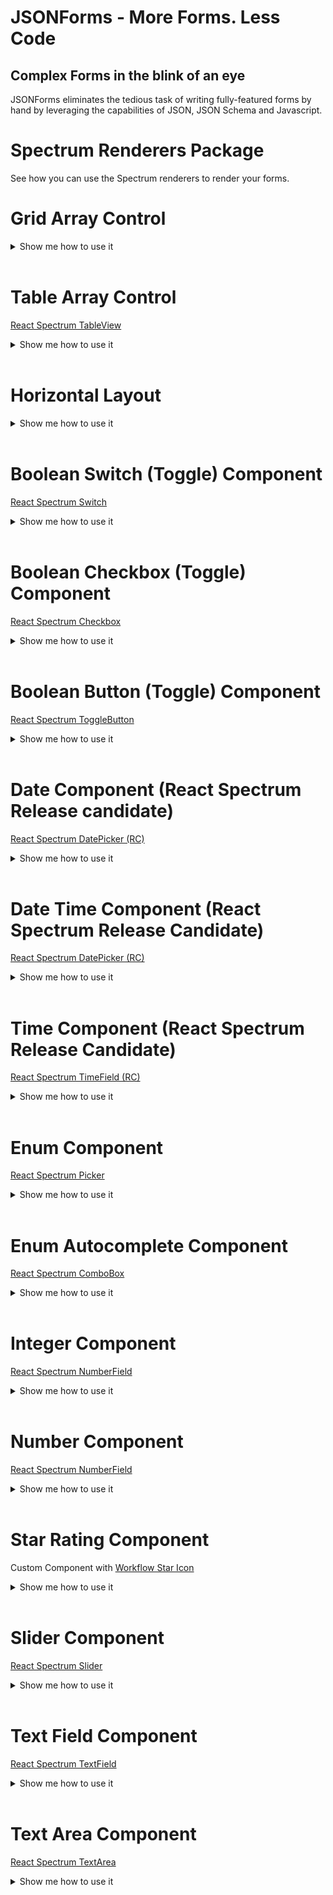 # JSONForms - More Forms. Less Code

## Complex Forms in the blink of an eye

JSONForms eliminates the tedious task of writing fully-featured forms by hand by leveraging the capabilities of JSON, JSON Schema and Javascript.

# Spectrum Renderers Package

See how you can use the Spectrum renderers to render your forms.

# Grid Array Control

<details>
  <summary>Show me how to use it</summary>

### UI Schema and Custom options

```json
{
  "type": "Control",
  "scope": "#/properties/myArray",
  "options": {
    "addButtonLabel": "Add item",
    "addButtonLabelType": "tooltip",
    "addButtonPosition": "top"
  }
}
```

#### Custom Options Overview

| Option               | Required | Default (Option not used) | Values                | Description                                       |
| -------------------- | -------- | ------------------------- | --------------------- | ------------------------------------------------- |
| "addButtonLabel"     | no       | "Add to \${label}"        | String                | Custom add Button Label.                          |
| "addButtonLabelType" | no       | "tooltip"                 | "tooltip" or "inline" | Whether the Label should be inline or as tooltip. |
| "addButtonPosition"  | no       | "top"                     | "top" or "bottom"     | Position of the add Button.                       |

</details>
<br/>

# Table Array Control

[React Spectrum TableView](https://react-spectrum.adobe.com/react-spectrum/TableView.html)

<details>
  <summary>Show me how to use it</summary>

### UI Schema and Custom options

```json
{
  "type": "Control",
  "scope": "#/properties/myTable",
  "options": {
    "addButtonLabel": "Add item",
    "addButtonLabelType": "tooltip",
    "addButtonPosition": "top",
    "spacing": [3, 1],
    "table": true
  }
}
```

#### Custom Options Overview

| Option               | Required | Default (Option not used) | Values                | Description                                       |
| -------------------- | -------- | ------------------------- | --------------------- | ------------------------------------------------- |
| "addButtonLabel"     | no       | "Add to \${label}"        | String                | Custom add Button Label.                          |
| "addButtonLabelType" | no       | "tooltip"                 | "tooltip" or "inline" | Whether the Label should be inline or as tooltip. |
| "addButtonPosition"  | no       | "top"                     | "top" or "bottom"     | Position of the add Button.                       |
| "spacing"            | no       | 1                         | Array of Number       | flex-grow for each element.                       |
| "table"              | yes      | false                     | "true" or "false      | Must be true, else it's a Grid Array Control.     |

</details>
<br/>

# Horizontal Layout

<details>
  <summary>Show me how to use it</summary>

### UI Schema and Custom options

```json
{
  "type": "HorizontalLayout",
  "elements": [ ... ],
  "options": {
    "spacing": [3, 1]
  }
}
```

#### Custom Options Overview

| Option    | Required | Default (Option not used) | Values          | Description                 |
| --------- | -------- | ------------------------- | --------------- | --------------------------- |
| "spacing" | no       | 1                         | Array of Number | flex-grow for each element. |

</details>
<br/>

# Boolean Switch (Toggle) Component

[React Spectrum Switch](https://react-spectrum.adobe.com/react-spectrum/Switch.html)

<details>
  <summary>Show me how to use it</summary>

### Schema

```json
{
  "type": "object",
  "properties": {
    "switch": {
      "type": "boolean",
      "default": true
    }
  },
  "required": ["switch"] //If it should be required
}
```

#### Custom Options Overview

| Option    | Required | Default (Option not used) | Values    | Description                                          |
| --------- | -------- | ------------------------- | --------- | ---------------------------------------------------- |
| "type"    | yes      | null                      | "boolean" | Must be Boolean.                                     |
| "default" | no       | null                      | Boolean   | Default Value (will be inserted only at rendertime). |

### UI Schema and Custom options

```json
{
  "type": "HorizontalLayout", //or any other layout
  "elements": [
    {
      "type": "Control",
      "scope": "#/properties/switch",
      "label": "Switch Component", //Optional Label, default label is the property name, in this example it would be Switch
      "options": {
        "focus": true,
        "isEmphasized": false,
        "toggle": true
      }
    }
  ]
}
```

#### Custom Options Overview

| Option         | Required | Default (Option not used)        | Values        | Description                                   |
| -------------- | -------- | -------------------------------- | ------------- | --------------------------------------------- |
| "focus"        | no       | false                            | true or false | If true it will be focused after it rendered. |
| "isEmphasized" | no       | false                            | true or false | Changes the appearance.                       |
| "toggle"       | yes      | Without "toggle" it's a Checkbox | true or false | If true the Component will be a toggle.       |

</details>
<br/>

# Boolean Checkbox (Toggle) Component

[React Spectrum Checkbox](https://react-spectrum.adobe.com/react-spectrum/RadioGroup.html)

<details>
  <summary>Show me how to use it</summary>

### Schema

```json
{
  "type": "object",
  "properties": {
    "checkbox": {
      "default": true,
      "type": "boolean"
    }
  },
  "required": ["checkbox"] //If it should be required
}
```

#### Custom Options Overview

| Option    | Required | Default (Option not used) | Values  | Description                                          |
| --------- | -------- | ------------------------- | ------- | ---------------------------------------------------- |
| "default" | no       | null                      | Boolean | Default Value (will be inserted only at rendertime). |
| "type"    | yes      | null                      | String  | Must be provided.                                    |

#### Custom Options Overview

| Option | Required | Default (Option not used) | Values    | Description      |
| ------ | -------- | ------------------------- | --------- | ---------------- |
| "type" | yes      | null                      | "boolean" | Must be Boolean. |

### UI Schema and Custom options

```json
{
  "type": "HorizontalLayout", //or any other layout
  "elements": [
    {
      "type": "Control",
      "scope": "#/properties/checkbox",
      "label": "Checkbox Component", //Optional Label, default label is the property name, in this example it would be Checkbox
      "options": {
        "focus": true,
        "isEmphasized": false
      }
    }
  ]
}
```

#### Custom Options Overview

| Option         | Required | Default (Option not used) | Values        | Description                                   |
| -------------- | -------- | ------------------------- | ------------- | --------------------------------------------- |
| "focus"        | no       | false                     | true or false | If true it will be focused after it rendered. |
| "isEmphasized" | no       | false                     | true or false | Changes the appearance.                       |

</details>
<br/>

# Boolean Button (Toggle) Component

[React Spectrum ToggleButton](https://react-spectrum.adobe.com/react-spectrum/ToggleButton.html)

<details>
  <summary>Show me how to use it</summary>

### Schema

```json
{
  "type": "object",
  "properties": {
    "booleanButton": {
      "type": "boolean",
      "default": true
    }
  },
  "required": ["booleanButton"] //If it should be required
}
```

#### Custom Options Overview

| Option    | Required | Default (Option not used) | Values    | Description                                          |
| --------- | -------- | ------------------------- | --------- | ---------------------------------------------------- |
| "type"    | yes      | null                      | "boolean" | Must be Boolean.                                     |
| "default" | no       | null                      | Boolean   | Default Value (will be inserted only at rendertime). |

### UI Schema and Custom options

```json
{
  "type": "HorizontalLayout", //or any other layout
  "elements": [
    {
      "type": "Control",
      "scope": "#/properties/switch",
      "label": "Switch Component", //Optional Label, default label is the property name, in this example it would be Switch
      "options": {
        "button": true,
        "focus": true,
        "isEmphasized": false,
        "isQuiet": false,
        "staticColor": "white"
      }
    }
  ]
}
```

#### Custom Options Overview

| Option         | Required | Default (Option not used)        | Values             | Description                                                                              |
| -------------- | -------- | -------------------------------- | ------------------ | ---------------------------------------------------------------------------------------- |
| "button"       | yes      | Without "button" it's a Checkbox | true or false      | If true the Component will be a Button.                                                  |
| "focus"        | no       | false                            | true or false      | If true it will be focused after it rendered.                                            |
| "isEmphasized" | no       | false                            | true or false      | Changes the appearance.                                                                  |
| "isQuiet"      | no       | false                            | true or false      | Changes the appearance.                                                                  |
| "staticColor"  | no       | false                            | "white" or "black" | The static color style to apply. Useful when the button appears over a color background. |

</details>
<br/>

# Date Component (React Spectrum Release candidate)

[React Spectrum DatePicker (RC)](https://reactspectrum.blob.core.windows.net/reactspectrum/91ca94fe52840b7a32b961ec08208f5fbdf65697/docs/react-spectrum/DatePicker.html)

<details>
  <summary>Show me how to use it</summary>

## How to use it

### Schema

```json
{
  "type": "object",
  "properties": {
    "date": {
      "default": "2022-03-01",
      "type": "string",
      "format": "date"
    }
  },
  "required": ["date"] //If it should be required
}
```

#### Custom Options Overview

| Option    | Required | Default (Option not used) | Values          | Description                                          |
| --------- | -------- | ------------------------- | --------------- | ---------------------------------------------------- |
| "default" | no       | null                      | Date (ISO 8601) | Default Value (will be inserted only at rendertime). |
| "format"  | yes      | null                      | "date"          | Must be Date, else it's a string.                    |
| "type"    | yes      | null                      | "string"        | Must be String.                                      |

### UI Schema and Custom options

```json
UI Schema
{
  "type": "HorizontalLayout", //or any other layout
  "elements": [
    {
      "type": "Control",
      "scope": "#/properties/date",
      "label": "Date Component", //Optional Label, default label is the property name, in this example it would be Date
      "options": {
            "description": "Custom description",
            "erroMessage": "Custom error message",
            "focus": true,
            "hideTimeZone": true,
            "isQuiet": true,
            "labelAlign": "end",
            "labelPosition": "top",
            "locale": "ja-Jpan-JP-u-ca-japanese-hc-h12",
            "maxValue": "2022-12-31",
            "maxVisibleMonths": 3,
            "minValue": "today",
            "necessityIndicator": "label",
            "trim": false
      }
    }
  ]
}
```

#### Custom Options Overview

| Option               | Required | Default (Option not used) | Values                                                                                                                               | Description                                                                                                                       |
| -------------------- | -------- | ------------------------- | ------------------------------------------------------------------------------------------------------------------------------------ | --------------------------------------------------------------------------------------------------------------------------------- |
| "description"        | no       | null                      | String                                                                                                                               | A Description for your Date Component. Will be displayed if no error is displayed.                                                |
| "errorMessage"       | no       | null                      | String or false (no ErrorMessage)                                                                                                    | Create a Custom Error Message.                                                                                                    |
| "focus"              | no       | false                     | true or false                                                                                                                        | If true it will be focused after it rendered.                                                                                     |
| "hideTimeZone"       | no       | true                      | true or false                                                                                                                        | Hides Time Zone or not.                                                                                                           |
| "isQuiet"            | no       | false                     | true or false                                                                                                                        | Changes the appearance.                                                                                                           |
| "labelAlign"         | no       | "start"                   | "start" or "end"                                                                                                                     | Has only effect when labelPosition="top". Place the Label at the start or end of the control.                                     |
| "labelPosition"      | no       | "top"                     | "top" or "side"                                                                                                                      | Position of the Label.                                                                                                            |
| "locale"             | no       | "gregory"                 | String [See MDN for more Informations](https://developer.mozilla.org/en-US/docs/Web/JavaScript/Reference/Global_Objects/Intl/Locale) | Which Calendar should be used.                                                                                                    |
| "maxValue"           | no       | null                      | Date E.g. "2022-12-31" or "today"                                                                                                    | When the Value is above maxValue, a warning icon will be displayed inside the Component and you can't pick a Date after maxValue. |
| "maxVisibleMonths"   | no       | 1                         | Integer                                                                                                                              | How many Months should be displayed while Picking.                                                                                |
| "minValue"           | no       | null                      | Date E.g. "2022-12-31" or "today"                                                                                                    | When the Value is below minValue, a warning icon will be displayed inside the Component and you can't pick a Date befor minValue. |
| "necessityIndicator" | no       | false                     | "label", "icon" or false                                                                                                             | Decide if the necessity indicator should be displayed, icon = \*, label = "required" or "optional" in the Browser Language.       |
| "trim"               | no       | false                     | true or false                                                                                                                        | If false the Component uses 100% width, else the Component will be trimmed.                                                       |

</details>
<br/>

# Date Time Component (React Spectrum Release Candidate)

[React Spectrum DatePicker (RC)](https://reactspectrum.blob.core.windows.net/reactspectrum/91ca94fe52840b7a32b961ec08208f5fbdf65697/docs/react-spectrum/DatePicker.html)

<details>
  <summary>Show me how to use it</summary>

## How to use it

### Schema

```json
{
  "type": "object",
  "properties": {
    "dateTime": {
      "default": "2022-03-01T12:00:00",
      "type": "string",
      "format": "date-time"
    }
  },
  "required": ["dateTime"] //If it should be required
}
```

#### Custom Options Overview

| Option    | Required | Default (Option not used) | Values               | Description                                          |
| --------- | -------- | ------------------------- | -------------------- | ---------------------------------------------------- |
| "default" | no       | null                      | Date-Time (ISO 8601) | Default Value (will be inserted only at rendertime). |
| "format"  | yes      | null                      | "date-time"          | Must be Date-Time, else it's a string.               |
| "type"    | yes      | null                      | "string"             | Must be String.                                      |

### UI Schema and Custom options

```json
UI Schema
{
  "type": "HorizontalLayout", //or any other layout
  "elements": [
    {
      "type": "Control",
      "scope": "#/properties/dateTime",
      "label": "Date Time Component", //Optional Label, default label is the property name, in this example it would be Date Time
      "options": {
            "description": "Custom description",
            "erroMessage": "Custom error message",
            "focus": true,
            "granularity": "hour",
            "hideTimeZone": true,
            "hourCycle": "24",
            "isQuiet": true,
            "labelAlign": "end",
            "labelPosition": "top",
            "locale": "ja-Jpan-JP-u-ca-japanese-hc-h12",
            "maxValue": "2022-12-31",
            "maxVisibleMonths": 3,
            "minValue": "today",
            "necessityIndicator": "label",
            "trim": false
      }
    }
  ]
}
```

#### Custom Options Overview

| Option               | Required | Default (Option not used)   | Values                                                                                                                               | Description                                                                                                                       |
| -------------------- | -------- | --------------------------- | ------------------------------------------------------------------------------------------------------------------------------------ | --------------------------------------------------------------------------------------------------------------------------------- |
| "description"        | no       | null                        | String                                                                                                                               | A Description for your Date Time Component. Will be displayed if no error is displayed.                                           |
| "errorMessage"       | no       | null                        | String or false (no ErrorMessage)                                                                                                    | Create a Custom Error Message.                                                                                                    |
| "focus"              | no       | false                       | true or false                                                                                                                        | If true it will be focused after it rendered.                                                                                     |
| "granularity"        | no       | "minute"                    | "minute" or "hour"                                                                                                                   | Decide if you want only hours or hours and minutes.                                                                               |
| "hideTimeZone"       | no       | true                        | true or false                                                                                                                        | Hides Time Zone or not.                                                                                                           |
| "hourCycle"          | no       | Uses the Browser hour cycle | "12" or "24"                                                                                                                         | Decide if the User should use 12 or 24 hour format.                                                                               |
| "isQuiet"            | no       | false                       | true or false                                                                                                                        | Changes the appearance.                                                                                                           |
| "labelAlign"         | no       | "start"                     | "start" or "end"                                                                                                                     | Has only effect when labelPosition="top". Place the Label at the start or end of the control.                                     |
| "labelPosition"      | no       | "top"                       | "top" or "side"                                                                                                                      | Position of the Label.                                                                                                            |
| "locale"             | no       | "gregory"                   | String [See MDN for more Informations](https://developer.mozilla.org/en-US/docs/Web/JavaScript/Reference/Global_Objects/Intl/Locale) | Which Calendar should be used.                                                                                                    |
| "maxValue"           | no       | null                        | Date(Time), E.g. ("2022-12-31T23:59:59" or "2022-12-31") or "today"                                                                  | When the Value is above maxValue, a warning icon will be displayed inside the Component and you can't pick a Date after maxValue. |
| "maxVisibleMonths"   | no       | 1                           | Integer                                                                                                                              | How many Months should be displayed while Picking.                                                                                |
| "minValue"           | no       | null                        | Date(Time), E.g. ("2022-12-31T00:00:00" or "2022-12-31") or "today"                                                                  | When the Value is below minValue, a warning icon will be displayed inside the Component and you can't pick a Date befor minValue. |
| "necessityIndicator" | no       | false                       | "label", "icon" or false                                                                                                             | Decide if the necessity indicator should be displayed, icon = \*, label = "required" or "optional" in the Browser Language.       |
| "trim"               | no       | false                       | true or false                                                                                                                        | If false the Component uses 100% width, else the Component will be trimmed.                                                       |

</details>
<br/>

# Time Component (React Spectrum Release Candidate)

[React Spectrum TimeField (RC)](https://reactspectrum.blob.core.windows.net/reactspectrum/91ca94fe52840b7a32b961ec08208f5fbdf65697/docs/react-spectrum/TimeField.html)

<details>
  <summary>Show me how to use it</summary>

## How to use it

### Schema

```json
{
  "type": "object",
  "properties": {
    "time": {
      "default": "12:00",
      "type": "string",
      "format": "time"
    }
  },
  "required": ["time"] //If it should be required
}
```

#### Custom Options Overview

| Option    | Required | Default (Option not used) | Values          | Description                                          |
| --------- | -------- | ------------------------- | --------------- | ---------------------------------------------------- |
| "default" | no       | null                      | Time (ISO 8601) | Default Value (will be inserted only at rendertime). |
| "format"  | yes      | null                      | "time"          | Must be Time, else it's a string.                    |
| "type"    | yes      | null                      | "string"        | Must be String.                                      |

### UI Schema and Custom options

```json
UI Schema
{
  "type": "HorizontalLayout", //or any other layout
  "elements": [
    {
      "type": "Control",
      "scope": "#/properties/time",
      "label": "Time Component", //Optional Label, default label is the property name, in this example it would be Time
      "options": {
        "focus": true,
        "granularity": "hour",
        "hideTimeZone": true,
        "hourCycle": "24",
        "isQuiet": false,
        "labelAlign": "end",
        "labelPosition": "top",
        "locale": "ja-Jpan-JP-u-ca-japanese-hc-h12",
        "maxValue": "13:38",
        "minValue": "12:58",
        "necessityIndicator": "label",
        "trim": true
      }
    }
  ]
}
```

#### Custom Options Overview

| Option               | Required | Default (Option not used)   | Values                                                                                                                               | Description                                                                                                                 |
| -------------------- | -------- | --------------------------- | ------------------------------------------------------------------------------------------------------------------------------------ | --------------------------------------------------------------------------------------------------------------------------- |
| "focus"              | no       | false                       | true or false                                                                                                                        | If true it will be focused after it rendered.                                                                               |
| "granularity"        | no       | "minute"                    | "minute" or "hour"                                                                                                                   | Decide if you want only hours or hours and minutes.                                                                         |
| "hideTimeZone"       | no       | true                        | true or false                                                                                                                        | Hides Time Zone or not.                                                                                                     |
| "hourCycle"          | no       | Uses the Browser hour cycle | "12" or "24"                                                                                                                         | Decide if the User should use 12 or 24 hour format.                                                                         |
| "isQuiet"            | no       | false                       | true or false                                                                                                                        | Changes the appearance.                                                                                                     |
| "labelAlign"         | no       | "start"                     | "start" or "end"                                                                                                                     | Has only effect when labelPosition="top". Place the Label at the start or end of the control.                               |
| "labelPosition"      | no       | "top"                       | "top" or "side"                                                                                                                      | Position of the Label.                                                                                                      |
| "locale"             | no       | "gregory"                   | String [See MDN for more Informations](https://developer.mozilla.org/en-US/docs/Web/JavaScript/Reference/Global_Objects/Intl/Locale) | Which Calendar should be used.                                                                                              |
| "maxValue"           | no       | null                        | Time in the Format "HH:mm"                                                                                                           | When the Value is above maxValue, a warning icon will be displayed inside the Component.                                    |
| "minValue"           | no       | null                        | Time in the Format "HH:mm"                                                                                                           | When the Value is below minValue, a warning icon will be displayed inside the Component.                                    |
| "necessityIndicator" | no       | false                       | "label", "icon" or false                                                                                                             | Decide if the necessity indicator should be displayed, icon = \*, label = "required" or "optional" in the Browser Language. |
| "trim"               | no       | false                       | true or false                                                                                                                        | If false the Component uses 100% width, else the Component will be trimmed.                                                 |

</details>

<br/>

# Enum Component

[React Spectrum Picker](https://react-spectrum.adobe.com/react-spectrum/Picker.html)

<details>
  <summary>Show me how to use it</summary>

### Schema

```jsonc
{
  "type": "object",
  "properties": {
    "enum": {
      "default": "foo",
      "enum": ["foo", "bar"],
      "type": "string"
    }
  },
  "required": ["enum"] //If it should be required
}
```

#### Custom Options Overview

| Option    | Required | Default (Option not used) | Values                 | Description                                          |
| --------- | -------- | ------------------------- | ---------------------- | ---------------------------------------------------- |
| "default" | no       | null                      | One of the Enum Values | Default Value (will be inserted only at rendertime). |
| "enum"    | yes      | null                      | "enum"                 | Must be enum.                                        |
| "type"    | no       | null                      | "string"               | Optional.                                            |

### UI Schema and Custom options

```json
{
  "type": "HorizontalLayout", //or any other layout
  "elements": [
    {
      "type": "Control",
      "scope": "#/properties/enum",
      "label": "Enum Component", //Optional Label, default label is the property name, in this example it would be Enum
      "options": {
        "align": "start",
        "autocomplete": false,
        "defaultOpen": true,
        "description": "ComboBox description",
        "direction": "top",
        "errorMessage": "Custom error message",
        "focus": true,
        "isQuiet": true,
        "labelAlign": "end",
        "labelPosition": "side",
        "menuWidth": "size-100",
        "necessityIndicator": "label",
        "placeholder": "Select an option",
        "shouldFlip": true,
        "trim": false
      }
    }
  ]
}
```

#### Custom Options Overview

| Option               | Required | Default (Option not used) | Values                                                                                                           | Description                                                                                                                 |
| -------------------- | -------- | ------------------------- | ---------------------------------------------------------------------------------------------------------------- | --------------------------------------------------------------------------------------------------------------------------- |
| "align"              | no       | "start"                   | "start" or "end"                                                                                                 | Alignment of the menu relative to the input target.                                                                         |
| "autocomplete"       | yes      | true                      | true or false                                                                                                    | Must be false for a Picker, else it's a ComboBox.                                                                           |
| "defaultOpen"        | no       | false                     | true or false                                                                                                    | Whether the Picker is open after it rendered or not.                                                                        |
| "description"        | no       | null                      | String                                                                                                           | A Description for your ComboBox. Will be displayed if no error is displayed.                                                |
| "direction"          | no       | "bottom"                  | "bottom" or "top"                                                                                                | Direction the menu will render relative to the ComboBox.                                                                    |
| "errorMessage"       | no       | null                      | String or false (no ErrorMessage)                                                                                | Create a Custom Error Message.                                                                                              |
| "focus"              | no       | false                     | true or false                                                                                                    | If true it will be focused after it rendered.                                                                               |
| "isQuiet"            | no       | false                     | true or false                                                                                                    | Changes the appearance.                                                                                                     |
| "labelAlign"         | no       | "start"                   | "start" or "end"                                                                                                 | Has only effect when labelPosition="top". Place the Label at the start or end of the control.                               |
| "labelPosition"      | no       | "top"                     | "top" or "side"                                                                                                  | Position of the Label.                                                                                                      |
| "menuWidth"          | no       | null                      | E.g. "size-100" [See all Options](https://react-spectrum.adobe.com/react-spectrum/styling.html#dimension-values) | Width of the menu.                                                                                                          |
| "necessityIndicator" | no       | false                     | "label", "icon" or false                                                                                         | Decide if the necessity indicator should be displayed, icon = \*, label = "required" or "optional" in the Browser Language. |
| "placeholder"        | no       | null                      | String                                                                                                           | Text which is displayed inside the Component if it's empty (Placeholdertext).                                               |
| "shouldFlip"         | no       | true                      | true or false                                                                                                    | Whether the menu should automatically flip direction when space is limited.                                                 |
| "trim"               | no       | false                     | true or false                                                                                                    | If false the Component uses 100% width, else the Component will be trimmed.                                                 |

</details>
<br/>

# Enum Autocomplete Component

[React Spectrum ComboBox](https://react-spectrum.adobe.com/react-spectrum/ComboBox.html)

<details>
  <summary>Show me how to use it</summary>

### Schema

```jsonc
{
  "type": "object",
  "properties": {
    "enumAutocomplete": {
      "default": "foo",
      "enum": ["foo", "bar"],
      "type": "string"
    }
  },
  "required": ["enumAutocomplete"] //If it should be required
}
```

#### Custom Options Overview

| Option    | Required | Default (Option not used) | Values                 | Description                                          |
| --------- | -------- | ------------------------- | ---------------------- | ---------------------------------------------------- |
| "default" | no       | null                      | One of the Enum Values | Default Value (will be inserted only at rendertime). |
| "enum"    | yes      | null                      | "enum"                 | Must be enum.                                        |
| "type"    | no       | null                      | "string"               | Optional.                                            |

### UI Schema and Custom options

```json
{
  "type": "HorizontalLayout", //or any other layout
  "elements": [
    {
      "type": "Control",
      "scope": "#/properties/enumAutocomplete",
      "label": "Enum Autocomplete Component", //Optional Label, default label is the property name, in this example it would be Enum Autocomplete
      "options": {
        "allowsCustomValue": true,
        "autocomplete": true,
        "description": "ComboBox description",
        "direction": "top",
        "errorMessage": "Custom error message",
        "focus": true,
        "isQuiet": true,
        "labelAlign": "end",
        "labelPosition": "side",
        "menuTrigger": "manual",
        "necessityIndicator": "label",
        "shouldFlip": true,
        "shouldFocusWrap": true,
        "trim": false
      }
    }
  ]
}
```

#### Custom Options Overview

| Option               | Required | Default (Option not used) | Values                            | Description                                                                                                                 |
| -------------------- | -------- | ------------------------- | --------------------------------- | --------------------------------------------------------------------------------------------------------------------------- |
| "allowsCustomValue"  | no       | false                     | true or false                     | Whether the ComboBox allows a non-item matching input value to be set.                                                      |
| "autocomplete"       | yes      | true                      | true or false                     | Must be true for a ComboBox, else it's a Picker.                                                                            |
| "description"        | no       | null                      | String                            | A Description for your ComboBox. Will be displayed if no error is displayed.                                                |
| "direction"          | no       | "bottom"                  | "bottom" or "top"                 | Direction the menu will render relative to the ComboBox.                                                                    |
| "errorMessage"       | no       | null                      | String or false (no ErrorMessage) | Create a Custom Error Message.                                                                                              |
| "focus"              | no       | false                     | true or false                     | If true it will be focused after it rendered.                                                                               |
| "isQuiet"            | no       | false                     | true or false                     | Changes the appearance.                                                                                                     |
| "labelAlign"         | no       | "start"                   | "start" or "end"                  | Has only effect when labelPosition="top". Place the Label at the start or end of the control.                               |
| "labelPosition"      | no       | "top"                     | "top" or "side"                   | Position of the Label.                                                                                                      |
| "menuTrigger"        | no       | "input"                   | "input", "focus" or "manual"      | The interaction required to display the ComboBox menu. It has no effect on the mobile ComboBox.                             |
| "necessityIndicator" | no       | false                     | "label", "icon" or false          | Decide if the necessity indicator should be displayed, icon = \*, label = "required" or "optional" in the Browser Language. |
| "shouldFlip"         | no       | true                      | true or false                     | Whether the menu should automatically flip direction when space is limited.                                                 |
| "shouldFocusWrap"    | no       | false                     | true or false                     | Whether keyboard navigation is circular.                                                                                    |
| "trim"               | no       | false                     | true or false                     | If false the Component uses 100% width, else the Component will be trimmed.                                                 |

</details>
<br/>

# Integer Component

[React Spectrum NumberField](https://react-spectrum.adobe.com/react-spectrum/NumberField.html)

<details>
  <summary>Show me how to use it</summary>

### Schema

```json
{
  "type": "object",
  "properties": {
    "integer": {
      "default": 3,
      "maximum": 5,
      "minimum": 1,
      "type": "integer"
    }
  },
  "required": ["integer"] //If it should be required
}
```

#### Custom Options Overview

| Option    | Required | Default (Option not used) | Values               | Description                                          |
| --------- | -------- | ------------------------- | -------------------- | ---------------------------------------------------- |
| "default" | no       | null                      | Integer              | Default Value (will be inserted only at rendertime). |
| "maximum" | no       | null                      | Integer (>= minimum) | Highest Integer to accept.                           |
| "minimum" | no       | null                      | Integer              | Lowest Integer to accept.                            |
| "type"    | yes      | null                      | "integer"            | Must be Integer.                                     |

### UI Schema and Custom options

```json
{
  "type": "HorizontalLayout", //or any other layout
  "elements": [
    {
      "type": "Control",
      "scope": "#/properties/integer",
      "label": "Integer Component", //Optional Label, default label is the property name, in this example it would be Integer
      "options": {
        "decrementAriaLabel": "ARIALABELDOWN",
        "description": "Number Description",
        "errorMessage": "Custom Error",
        "focus": true,
        "formatOptions": {
          "style": "currency",
          "currency": "EUR"
        },
        "hideStepper": true,
        "incrementAriaLabel": "ARIALABELUP",
        "labelAlign": "end",
        "labelPosition": "side",
        "necessityIndicator": "label",
        "step": 2
      }
    }
  ]
}
```

#### Custom Options Overview

| Option               | Required | Default (Option not used)             | Values                                                                                                                                               | Description                                                                                                                 |
| -------------------- | -------- | ------------------------------------- | ---------------------------------------------------------------------------------------------------------------------------------------------------- | --------------------------------------------------------------------------------------------------------------------------- |
| "decrementAriaLabel" | no       | `Decrement -${step}`                  | String                                                                                                                                               | Create a Custom Aria Label for the Decrement Stepper.                                                                       |
| "description"        | no       | null                                  | String                                                                                                                                               | A Description for your Integer Field. Will be displayed if no error is displayed.                                           |
| "errorMessage"       | no       | Error Message based on min and/or max | String or false                                                                                                                                      | Create a Custom Error Message.                                                                                              |
| "focus"              | no       | false                                 | true or false                                                                                                                                        | If true it will be focused after it rendered.                                                                               |
| "formatOptions"      | no       | false                                 | E.g.{ style: 'percent' } [See MDN for Full List](https://developer.mozilla.org/en-US/docs/Web/JavaScript/Reference/Global_Objects/Intl/NumberFormat) | The Display Format of the Value Label.                                                                                      |
| "hideStepper"        | no       | false                                 | true or false                                                                                                                                        | If true there is no visible Stepper.                                                                                        |
| "incrementAriaLabel" | no       | `Increment +${step}`                  | String                                                                                                                                               | Create a Custom Aria Label for the Increment Stepper.                                                                       |
| "labelAlign"         | no       | "start"                               | "start" or "end"                                                                                                                                     | Has only effect when labelPosition="top". Place the Label at the start or end of the control.                               |
| "labelPosition"      | no       | "top"                                 | "top" or "side"                                                                                                                                      | Position of the Label.                                                                                                      |
| "necessityIndicator" | no       | false                                 | "label", "icon" or false                                                                                                                             | Decide if the necessity indicator should be displayed, icon = \*, label = "required" or "optional" in the Browser Language. |
| "step"               | no       | 1                                     | positive Integer                                                                                                                                     | How much the value should increase or decrease for every step.                                                              |
| "trim"               | no       | false                                 | true or false                                                                                                                                        | If false the Component uses 100% width, else the Component will be trimmed.                                                 |

</details>
<br/>

# Number Component

[React Spectrum NumberField](https://react-spectrum.adobe.com/react-spectrum/NumberField.html)

<details>
  <summary>Show me how to use it</summary>

### Schema

```json
{
  "type": "object",
  "properties": {
    "number": {
      "default": 3.14,
      "maximum": 5,
      "minimum": 1,
      "type": "number"
    }
  },
  "required": ["number"] //If it should be required
}
```

#### Custom Options Overview

| Option    | Required | Default (Option not used) | Values              | Description                                          |
| --------- | -------- | ------------------------- | ------------------- | ---------------------------------------------------- |
| "default" | no       | null                      | Number              | Default Value (will be inserted only at rendertime). |
| "maximum" | no       | null                      | Number (>= minimum) | Highest Number to accept.                            |
| "minimum" | no       | null                      | Number              | Lowest Number to accept.                             |
| "type"    | yes      | null                      | "number"            | Must be Number.                                      |

### UI Schema and Custom options

```json
{
  "type": "HorizontalLayout", //or any other layout
  "elements": [
    {
      "type": "Control",
      "scope": "#/properties/number",
      "label": "Number Component", //Optional Label, default label is the property name, in this example it would be Number
      "options": {
        "decrementAriaLabel": "ARIALABELDOWN",
        "description": "Number Description",
        "errorMessage": "Custom Error",
        "focus": true,
        "formatOptions": {
          "style": "currency",
          "currency": "EUR"
        },
        "hideStepper": true,
        "incrementAriaLabel": "ARIALABELUP",
        "labelAlign": "end",
        "labelPosition": "side",
        "necessityIndicator": "label",
        "step": 2
      }
    }
    }
  ]
}
```

#### Custom Options Overview

| Option               | Required | Default (Option not used)             | Values                                                                                                                                               | Description                                                                                                                 |
| -------------------- | -------- | ------------------------------------- | ---------------------------------------------------------------------------------------------------------------------------------------------------- | --------------------------------------------------------------------------------------------------------------------------- |
| "decrementAriaLabel" | no       | `Decrement -${step}`                  | String                                                                                                                                               | Create a Custom Aria Label for the Decrement Stepper.                                                                       |
| "description"        | no       | null                                  | String                                                                                                                                               | A Description for your Integer Field. Will be displayed if no error is displayed.                                           |
| "errorMessage"       | no       | Error Message based on min and/or max | String or false                                                                                                                                      | Create a Custom Error Message.                                                                                              |
| "focus"              | no       | false                                 | true or false                                                                                                                                        | If true it will be focused after it rendered.                                                                               |
| "formatOptions"      | no       | false                                 | E.g.{ style: 'percent' } [See MDN for Full List](https://developer.mozilla.org/en-US/docs/Web/JavaScript/Reference/Global_Objects/Intl/NumberFormat) | The Display Format of the Value Label.                                                                                      |
| "hideStepper"        | no       | false                                 | true or false                                                                                                                                        | If true there is no visible Stepper.                                                                                        |
| "incrementAriaLabel" | no       | `Increment +${step}`                  | String                                                                                                                                               | Create a Custom Aria Label for the Increment Stepper.                                                                       |
| "labelAlign"         | no       | "start"                               | "start" or "end"                                                                                                                                     | Has only effect when labelPosition="top". Place the Label at the start or end of the control.                               |
| "labelPosition"      | no       | "top"                                 | "top" or "side"                                                                                                                                      | Position of the Label.                                                                                                      |
| "necessityIndicator" | no       | false                                 | "label", "icon" or false                                                                                                                             | Decide if the necessity indicator should be displayed, icon = \*, label = "required" or "optional" in the Browser Language. |
| "step"               | no       | 0.1                                   | positive                                                                                                                                             | How much the value should increase or decrease for every step.                                                              |
| "trim"               | no       | false                                 | true or false                                                                                                                                        | If false the Component uses 100% width, else the Component will be trimmed.                                                 |

</details>
<br/>

# Star Rating Component

Custom Component with [Workflow Star Icon](https://react-spectrum.adobe.com/react-spectrum/workflow-icons.html)

<details>
  <summary>Show me how to use it</summary>

### Schema

```json
{
  "type": "object",
  "properties": {
    "rating": {
      "default": 3,
      "maximum": 10,
      "minimum": 1,
      "type": "integer"
    }
  },
  "required": ["rating"] //If it should be required
}
```

#### Custom Options Overview

| Option    | Required | Default (Option not used) | Values                        | Description                                          |
| --------- | -------- | ------------------------- | ----------------------------- | ---------------------------------------------------- |
| "default" | no       | null                      | Integer                       | Default Value (will be inserted only at rendertime). |
| "maximum" | no       | 5                         | positive Integer (>= minimum) | How much Stars should rendered.                      |
| "minimum" | no       | null                      | Integer between 0 and maximum | Lowest Integer to accept.                            |
| "type"    | yes      | null                      | "integer"                     | Must be Integer.                                     |

### UI Schema and Custom options

```json
{
  "type": "HorizontalLayout", //or any other layout
  "elements": [
    {
      "type": "Control",
      "scope": "#/properties/rating",
      "label": "Rating Component", //Optional Label, default label is the property name, in this example it would be Rating
      "options": {
        "necessityIndicator": "label",
        "orientation": "vertical",
        "rating": true,
        "trim": false
      }
    }
  ]
}
```

#### Custom Options Overview

| Option               | Required | Default (Option not used)             | Values                     | Description                                                                                                                 |
| -------------------- | -------- | ------------------------------------- | -------------------------- | --------------------------------------------------------------------------------------------------------------------------- |
| "necessityIndicator" | no       | false                                 | "label", "icon" or false   | Decide if the necessity indicator should be displayed, icon = \*, label = "required" or "optional" in the Browser Language. |
| "orientation"        | no       | "horizontal"                          | "horizontal" or "vertical" | How the Stars should be aligned.                                                                                            |
| "trim"               | no       | false                                 | true or false              | If false the Component uses 100% width, else the Component will be trimmed.                                                 |
| "rating"             | yes      | Without "rating" it's a Integer Field | true or false              | If true the Component will be a Star Rating.                                                                                |

</details>
<br/>

# Slider Component

[React Spectrum Slider](https://react-spectrum.adobe.com/react-spectrum/Slider.html)

<details>
  <summary>Show me how to use it</summary>

### Schema

```json
{
  "type": "object",
  "properties": {
    "range": {
      "default": 42,
      "maximum": 100,
      "minimum": 0,
      "multipleOf": 2,
      "type": "number"
    }
  },
  "required": ["range"] //If it should be required
}
```

#### Custom Options Overview

| Option       | Required | Default (Option not used) | Values                | Description                    |
| ------------ | -------- | ------------------------- | --------------------- | ------------------------------ |
| "default"    | yes      | null                      | Number                | Default Value.                 |
| "maximum"    | yes      | null                      | Number (>= minimum)   | Highest Number to accept.      |
| "minimum"    | yes      | null                      | Number                | Lowest Number to accept.       |
| "multipleOf" | no       | 1                         | Number                | How big a Step should be.      |
| "type"       | yes      | null                      | "integer" or "number" | Depends on the Value you need. |

### UI Schema and Custom options

```json
{
  "type": "HorizontalLayout", //or any other layout
  "elements": [
    {
      "type": "Control",
      "scope": "#/properties/range",
      "label": "Range Component", //Optional Label, default label is the property name, in this example it would be Range
      "options": {
        "formatOptions": {
          "style": "currency",
          "currency": "EUR"
        },
        "getValueLabel": "of 1",
        "trackGradient": ["#000000", "blue"],
        "fillOffset": 2,
        "isFilled": true,
        "slider": true,
        "trim": false
      }
    }
  ]
}
```

#### Custom Options Overview

| Option          | Required | Default (Option not used)                    | Values                                                                                                                                               | Description                                                                               |
| --------------- | -------- | -------------------------------------------- | ---------------------------------------------------------------------------------------------------------------------------------------------------- | ----------------------------------------------------------------------------------------- |
| "fillOffset"    | no       | false                                        | Number between minimum and maximum                                                                                                                   | The offset from which to start the fill.                                                  |
| "formatOptions" | no       | false                                        | E.g.{ style: 'percent' } [See MDN for Full List](https://developer.mozilla.org/en-US/docs/Web/JavaScript/Reference/Global_Objects/Intl/NumberFormat) | The Display Format of the Value Label.                                                    |
| "getValueLabel" | no       | null                                         | String                                                                                                                                               | Custom Value Label, like "Bananas".                                                       |
| "isFilled"      | no       | false                                        | true or false                                                                                                                                        | Whether a fill color is shown between the start of the slider and the current value.      |
| "slider"        | yes      | Without "slider" it's a Number/Integer Field | true or false                                                                                                                                        | If true the Component will be a toggle instead of a Number Field.                         |
| "trackGradient" | no       | null                                         | Array of Color Values, HEX, RGB, RGBA, Color Name and HSL are supported                                                                              | The background of the track, specified as the stops for a CSS background: linear-gradient |
| "trim"          | no       | false                                        | true or false                                                                                                                                        | If false the Component uses 100% width, else the Component will be trimmed.               |

</details>
<br/>

# Text Field Component

[React Spectrum TextField](https://react-spectrum.adobe.com/react-spectrum/TextField.html)

<details>
  <summary>Show me how to use it</summary>

### Schema

```json
{
  "type": "object",
  "properties": {
    "textfield": {
      "default": "DefaultString",
      "type": "string"
    }
  },
  "required": ["textfield"] //If it should be required
}
```

#### Custom Options Overview

| Option    | Required | Default (Option not used) | Values   | Description                                          |
| --------- | -------- | ------------------------- | -------- | ---------------------------------------------------- |
| "default" | no       | null                      | String   | Default Value (will be inserted only at rendertime). |
| "type"    | yes      | null                      | "string" | Must be String.                                      |

### UI Schema and Custom options

```json
{
  "type": "HorizontalLayout", //or any other layout
  "elements": [
    {
      "type": "Control",
      "scope": "#/properties/textfield",
      "label": "TextField Component", //Optional Label, default label is the property name, in this example it would be Textfield
      "options": {
        "description": "Text Field Description",
        "errorMessage": "Custom Error Message!",
        "focus": true,
        "inputMode": "text",
        "isQuiet": false,
        "labelAlign": "end",
        "labelPosition": "top",
        "maxLength": 5,
        "minLength": 1,
        "necessityIndicator": "label",
        "trim": true,
        "type": "text"
      }
    }
  ]
}
```

#### Custom Options Overview

| Option               | Required | Default (Option not used)                         | Values                                                                  | Description                                                                                                                              |
| -------------------- | -------- | ------------------------------------------------- | ----------------------------------------------------------------------- | ---------------------------------------------------------------------------------------------------------------------------------------- |
| "description"        | no       | null                                              | String                                                                  | A Description for your Text Field. Will be displayed if no error is displayed.                                                           |
| "errorMessage"       | no       | Error Message based on minLength and/or maxLength | String or false (No ErrorMessage)                                       | Create a Custom Error Message.                                                                                                           |
| "focus"              | no       | false                                             | true or false                                                           | If true it will be focused after it rendered.                                                                                            |
| "inputMode"          | no       | "none"                                            | "decimal", "email", "none", "numeric", "search", "tel", "text" or "url" | Helper for the User Agent. [See MDN](https://html.spec.whatwg.org/multipage/interaction.html#input-modalities:-the-inputmode-attribute). |
| "isQuiet"            | no       | false                                             | true or false                                                           | Changes the appearance.                                                                                                                  |
| "labelAlign"         | no       | "start"                                           | "start" or "end"                                                        | Has only effect when labelPosition="top". Place the Label at the start or end of the control.                                            |
| "labelPosition"      | no       | "top"                                             | "top" or "side"                                                         | Position of the Label.                                                                                                                   |
| "maxLength"          | no       | Infinity                                          | Integer                                                                 | When the Length is above maxLength, a warning icon will be displayed inside the Component + Error Message.                               |
| "minLength"          | no       | 0                                                 | Integer                                                                 | When the Length is below minLength, a warning icon will be displayed inside the Component + Error Message.                               |
| "necessityIndicator" | no       | false                                             | "label", "icon" or false                                                | Decide if the necessity indicator should be displayed, icon = \*, label = "required" or "optional" in the Browser Language.              |
| "trim"               | no       | false                                             | true or false                                                           | If false the Component uses 100% width, else the Component will be trimmed.                                                              |
| "type"               | no       | "text"                                            | "password", "search", "tel", "email", "text", "url"                     | Define what Type it should be. [See MDN](https://developer.mozilla.org/en-US/docs/Web/HTML/Element/input#htmlattrdeftype).               |

</details>
<br/>

# Text Area Component

[React Spectrum TextArea](https://react-spectrum.adobe.com/react-spectrum/TextArea.html)

<details>
  <summary>Show me how to use it</summary>

### Schema

```json
{
  "type": "object",
  "properties": {
    "textarea": {
      "default": "DefaultString",
      "type": "string"
    }
  },
  "required": ["textarea"] //If it should be required
}
```

#### Custom Options Overview

| Option    | Required | Default (Option not used) | Values   | Description                                          |
| --------- | -------- | ------------------------- | -------- | ---------------------------------------------------- |
| "default" | no       | null                      | String   | Default Value (will be inserted only at rendertime). |
| "type"    | yes      | null                      | "string" | Must be String.                                      |

### UI Schema and Custom options

```json
{
  "type": "HorizontalLayout", //or any other layout
  "elements": [
    {
      "type": "Control",
      "scope": "#/properties/textarea",
      "label": "TextArea Component", //Optional Label, default label is the property name, in this example it would be Textarea
      "options": {
        "description": "Text Area Description",
        "errorMessage": "Custom Error Message!",
        "focus": true,
        "inputMode": "text",
        "isQuiet": false,
        "labelAlign": "end",
        "labelPosition": "top",
        "maxLength": 5,
        "minLength": 1,
        "multi": true,
        "necessityIndicator": "label",
        "trim": true,
        "type": "text"
      }
    }
  ]
}
```

#### Custom Options Overview

| Option               | Required | Default (Option not used)                         | Values                                                                  | Description                                                                                                                              |
| -------------------- | -------- | ------------------------------------------------- | ----------------------------------------------------------------------- | ---------------------------------------------------------------------------------------------------------------------------------------- |
| "description"        | no       | null                                              | String                                                                  | A Description for your Text Area. Will be displayed if no error is displayed.                                                            |
| "errorMessage"       | no       | Error Message based on minLength and/or maxLength | String or false (no ErrorMessage)                                       | Create a Custom Error Message.                                                                                                           |
| "focus"              | no       | false                                             | true or false                                                           | If true it will be focused after it rendered.                                                                                            |
| "inputMode"          | no       | "none"                                            | "decimal", "email", "none", "numeric", "search", "tel", "text" or "url" | Helper for the User Agent. [See MDN](https://html.spec.whatwg.org/multipage/interaction.html#input-modalities:-the-inputmode-attribute). |
| "isQuiet"            | no       | false                                             | true or false                                                           | Changes the appearance.                                                                                                                  |
| "labelAlign"         | no       | "start"                                           | "start" or "end"                                                        | Has only effect when labelPosition="top". Place the Label at the start or end of the control.                                            |
| "labelPosition"      | no       | "top"                                             | "top" or "side"                                                         | Position of the Label.                                                                                                                   |
| "maxLength"          | no       | Infinity                                          | Integer                                                                 | When the Length is above maxLength, a warning icon will be displayed inside the Component + Error Message.                               |
| "minLength"          | no       | 0                                                 | Integer                                                                 | When the Length is below minLength, a warning icon will be displayed inside the Component + Error Message.                               |
| "multi"              | yes      | Without "multi" it's a Text Field                 | true or false                                                           | If true it's a Text Area if false it's a Text Field.                                                                                     |
| "necessityIndicator" | no       | false                                             | "label", "icon" or false                                                | Decide if the necessity indicator should be displayed, icon = \*, label = "required" or "optional" in the Browser Language.              |
| "trim"               | no       | false                                             | true or false                                                           | If false the Component uses 100% width, else the Component will be trimmed.                                                              |
| "type"               | no       | "text"                                            | "password", "search", "tel", "email", "text", "url"                     | Define what Type it should be. [See MDN](https://developer.mozilla.org/en-US/docs/Web/HTML/Element/input#htmlattrdeftype).               |

</details>
